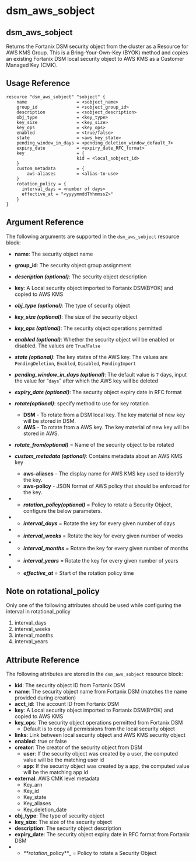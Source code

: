 # dsm\_aws\_sobject

## dsm\_aws\_sobject

Returns the Fortanix DSM security object from the cluster as a Resource for AWS KMS Group. This is a Bring-Your-Own-Key (BYOK) method and copies an existing Fortanix DSM local security object to AWS KMS as a Customer Managed Key (CMK).

## Usage Reference

```
resource "dsm_aws_sobject" "sobject" {
    name                   = <sobject_name>
    group_id               = <sobject_group_id>
    description            = <sobject_description>
    obj_type               = <key_type>
    key_size               = <key_size>
    key_ops                = <key_ops>
    enabled                = <true/false>
    state                  = <aws_key_state>
    pending_window_in_days = <pending_deletion_window_default_7>
    expiry_date            = <expiry_date_RFC_format>
    key                    = {
                           kid = <local_sobject_id> 
    } 
    custom_metadata        = {
        aws-aliases        = <alias-to-use>
    }
    rotation_policy = {
      interval_days = <number of days>
      effective_at = "<yyyymmddThhmmssZ>"
    }
}
```

## Argument Reference

The following arguments are supported in the `dsm_aws_sobject` resource block:

* **name**: The security object name
* **group\_id**: The security object group assignment
* _**description (optional)**_: The security object description
* **key**: A Local security object imported to Fortanix DSM(BYOK) and copied to AWS KMS
* _**obj\_type (optional)**_: The type of security object
* _**key\_size (optional)**_: The size of the security object
* _**key\_ops (optional)**_: The security object operations permitted
* _**enabled (optional)**_: Whether the security object will be enabled or disabled. The values are `True`/`False`
* _**state (optional)**_: The key states of the AWS key. The values are `PendingDeletion`, `Enabled`, `Disabled`, `PendingImport`
* _**pending_window\_in\_days (optional)**_: The default value is `7` days, input the value for “`days`” after which the AWS key will be deleted 
* _**expiry\_date (optional)**_: The security object expiry date in RFC format
* _**rotate(optional)**_: specify method to use for key rotation 
  * **DSM** - To rotate from a DSM local key. The key material of new key will be stored in DSM.
  * **AWS** - To rotate from a AWS key. The key material of new key will be stored in AWS.
* _**rotate_from(optional)**_  = Name of the security object to be rotated

* _**custom\_metadata (optional)**_:  Contains metadata about an AWS KMS key
  *	**aws-aliases** – The display name for AWS KMS key used to identify the key.
  *	**aws-policy** - JSON format of AWS policy that should be enforced for the key.
* * _**rotation_policy(optional)**_ = Policy to rotate a Security Object, configure the below parameters.
* * _**interval_days**_ = Rotate the key for every given number of days
* * _**interval_weeks**_ = Rotate the key for every given number of weeks
* * _**interval_months**_ = Rotate the key for every given number of months
* * _**interval_years**_ = Rotate the key for every given number of years
* * _**effective_at**_ = Start of the rotation policy time

## Note on rotational_policy

Only one of the following attributes should be used while configuring the interval in rotational_policy
1. interval_days
2. interval_weeks
3. interval_months
4. interval_years


## Attribute Reference

The following attributes are stored in the `dsm_aws_sobject` resource block:

* **kid**: The security object ID from Fortanix DSM
* **name**: The security object name from Fortanix DSM (matches the name provided during creation)
* **acct\_id**: The account ID from Fortanix DSM
* **key**: A Local security object imported to Fortanix DSM(BYOK) and copied to AWS KMS
* **key\_ops**: The security object operations permitted from Fortanix DSM
  * Default is to copy all permissions from the local security object
* **links**: Link between local security object and AWS KMS security object
* **enabled**: true or false
* **creator**: The creator of the security object from DSM
  * **user**: If the security object was created by a user, the computed value will be the matching user id
  * **app**: If the security object was created by a app, the computed value will be the matching app id
* **external**: AWS CMK level metadata 
  *	Key\_arn
  * Key\_id
  * Key\_state
  * Key\_aliases
  * Key\_deletion_date
* **obj\_type**: The type of security object 
* **key\_size**: The size of the security object
* **description**: The security object description
* **expiry\_date**: The security object expiry date in RFC format from Fortanix DSM
* * _**rotation_\_policy**_ = Policy to rotate a Security Object
